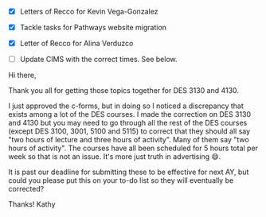 - [x] Letters of Recco for Kevin Vega-Gonzalez
- [x] Tackle tasks for Pathways website migration
- [x] Letter of Recco for Alina Verduzco
- [ ] Update CIMS with the correct times. See below.



Hi there,

Thank you all for getting those topics together for DES 3130 and 4130.

I just approved the c-forms, but in doing so I noticed a discrepancy that exists among a lot of the DES courses. I made the correction on DES 3130 and 4130 but you may need to go through all the rest of the DES courses (except DES 3100, 3001, 5100 and 5115) to correct that they should all say "two hours of lecture and three hours of activity". Many of them say "two hours of activity". The courses have all been scheduled for 5 hours total per week so that is not an issue. It's more just truth in advertising 😄.

It is past our deadline for submitting these to be effective for next AY, but could you please put this on your to-do list so they will eventually be corrected?

Thanks!
Kathy